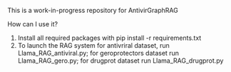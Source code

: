 This is a work-in-progress repository for AntivirGraphRAG

How can I use it?
1. Install all required packages with pip install -r requirements.txt
2. To launch the RAG system for antivriral dataset, run Llama_RAG_antiviral.py; for geroprotectors dataset run Llama_RAG_gero.py; for drugprot dataset run Llama_RAG_drugprot.py
